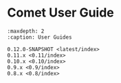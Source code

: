 <!--
Licensed to the Apache Software Foundation (ASF) under one
or more contributor license agreements.  See the NOTICE file
distributed with this work for additional information
regarding copyright ownership.  The ASF licenses this file
to you under the Apache License, Version 2.0 (the
"License"); you may not use this file except in compliance
with the License.  You may obtain a copy of the License at

  http://www.apache.org/licenses/LICENSE-2.0

Unless required by applicable law or agreed to in writing,
software distributed under the License is distributed on an
"AS IS" BASIS, WITHOUT WARRANTIES OR CONDITIONS OF ANY
KIND, either express or implied.  See the License for the
specific language governing permissions and limitations
under the License.
-->

# Comet User Guide

```{toctree}
:maxdepth: 2
:caption: User Guides

0.12.0-SNAPSHOT <latest/index>
0.11.x <0.11/index>
0.10.x <0.10/index>
0.9.x <0.9/index>
0.8.x <0.8/index>
```
